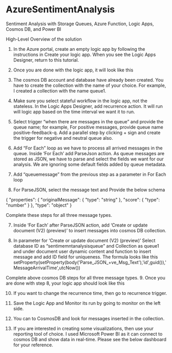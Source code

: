 # AzureSentimentAnalysis

Sentiment Analysis with Storage Queues, Azure Function, Logic Apps, Cosmos DB, and Power BI

High-Level Overview of the solution 
 

1.	In the Azure portal, create an empty logic app by following the instructions in Create your logic app. When you see the Logic Apps Designer, return to this tutorial.
2.	Once you are done with the logic app, it will look like this

 
  



3.	The cosmos DB account and database have already been created. You have to create the collection with the name of your choice. For example, I created a collection with the name queue1.

 
4.	Make sure you select stateful workflow in the logic app, not the stateless. In the Logic Apps Designer, add recurrence action. It will run will logic app based on the time interval we want it to run.
 


5.	Select trigger “when there are messages in the queue” and provide the queue name; for example, For positive messages, provide queue name positive-feedback-q. Add a parallel step by clicking + sign and create the trigger for negative and neutral queue also. 

6.	Add “For Each” loop as we have to process all arrived messages in the queue. Inside ‘For Each’ add ParseJson action. As queue messages are stored as JSON, we have to parse and select the fields we want for our analysis. We are ignoring some default fields added by queue metadata. 

1.	Add “queuemessage” from the previous step as a parameter in For Each loop

 

2.	For ParseJSON, select the message text and Provide the below schema
  

{
    "properties": {
        "originalMessage": {
            "type": "string"
        },
        "score": {
            "type": "number"
        }
    },
    "type": "object"
}



 
    
Complete these steps for all three message types.





 

7.	Inside ‘For Each’ after ParseJSON action, add ‘Create or update document (V2) (preview)’ to insert messages into cosmos DB collection.
 




8.	In parameter for ‘Create or update document (V2) (preview)’  Select database ID as “sentimemntanalysisqueue” and Collection as queue1 and under document user dynamic content and function to insert message and add ID field for uniqueness. The formula looks like this
setProperty(setProperty(body('Parse_JSON_+ve_Msg_Text'),'id',guid()),'MessageArrivalTime',utcNow())

 


Complete above cosmos DB steps for all three message types.
9.	Once you are done with step 8, your logic app should look like this


 



10.	If you want to change the recurrence time, then go to recurrence trigger.  





11.	 Save the Logic App and Monitor its run by going to monitor on the left side.
 



12.	You can to CosmosDB and look for messages inserted in the collection.

 





13.	If you are interested in creating some visualizations, then use your reporting tool of choice.
I used Microsoft Power BI as it can connect to cosmos DB and show data in real-time. Please see the below dashboard for your reference.





 






